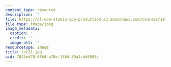 ```yaml
---
content_type: resource
description: ''
file: https://ol-ocw-studio-app-production.s3.amazonaws.com/courses/18-01sc-single-variable-calculus-fall-2010/7629ed700f64a78e136489a1cdd059fc_lec31.jpg
file_type: image/jpeg
image_metadata:
  caption: ''
  credit: ''
  image-alt: ''
resourcetype: Image
title: lec31.jpg
uid: 7629ed70-0f64-a78e-1364-89a1cdd059fc
---
```

